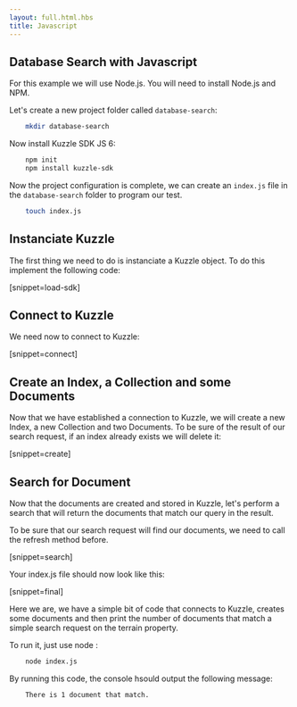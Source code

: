 ```yaml
---
layout: full.html.hbs
title: Javascript
---
```



## Database Search with Javascript

For this example we will use Node.js. You will need to install Node.js and NPM.

Let's create a new project folder called `database-search`:


```bash
    mkdir database-search
```

Now install Kuzzle SDK JS 6:


```bash
    npm init
    npm install kuzzle-sdk
```

Now the project configuration is complete, we can create an `index.js` file in the `database-search` folder to program our test.

```bash
    touch index.js
```
## Instanciate Kuzzle

The first thing we need to do is instanciate a Kuzzle object. To do this implement the following code:

[snippet=load-sdk]

## Connect to Kuzzle

We need now to connect to Kuzzle:

[snippet=connect]

## Create an Index, a Collection and some Documents

Now that we have established a connection to Kuzzle, we will create a new Index, a new Collection and two Documents.
To be sure of the result of our search request, if an index already exists we will delete it: 

[snippet=create]


## Search for Document

Now that the documents are created and stored in Kuzzle, let's perform a search that will return the documents that match our query in the result.

To be sure that our search request will find our documents, we need to call the refresh method before.

[snippet=search]

Your index.js file should now look like this:

[snippet=final]

Here we are, we have a simple bit of code that connects to Kuzzle, creates some documents and then print the number of documents that match a simple search request on the terrain property.

To run it, just use node :

```bash
    node index.js
```

By running this code, the console hsould output the following message:
```bash
    There is 1 document that match.
```
